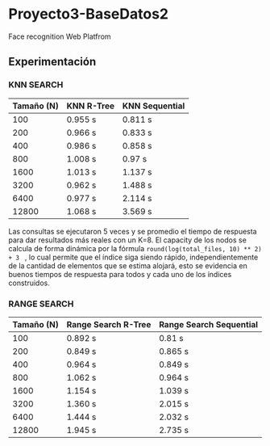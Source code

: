 # Proyecto3-BaseDatos2
Face recognition Web Platfrom


## Experimentación


### KNN SEARCH

| Tamaño (N)  | KNN R-Tree | KNN Sequential      |
| --- | ----------- |   ---    |
| 100 | 0.955 s | 0.811 s       |
| 200      | 0.966 s       |  0.833 s     |
| 400   | 0.986 s        |   0.858 s    |
| 800   | 1.008 s        | 0.97 s      |
| 1600   | 1.013 s        |  1.137 s    |
| 3200   | 0.962  s      |  1.488 s    |
| 6400   | 0.977 s        |  2.114 s     |
| 12800   | 1.068 s        |  3.569 s     |


Las consultas se ejecutaron 5 veces y se promedio el tiempo de respuesta para dar resultados más reales con un K=8. El capacity de los nodos se calcula de forma dinámica por la fórmula ```round(log(total_files, 10) ** 2) + 3 ``` , lo cual permite que el índice siga siendo rápido, independientemente de la cantidad de elementos que se estima alojará, esto se evidencia en buenos tiempos de respuesta para todos y cada uno de los índices construidos.



### RANGE SEARCH

| Tamaño (N)  | Range Search R-Tree | Range Search Sequential      |
| --- | ----------- |   ---    |
| 100 |  0.892 s| 0.81 s |
| 200      | 0.849 s|  0.865 s     |
| 400   |0.964 s |   0.849 s    |
| 800   | 1.062 s | 0.964 s      |
| 1600   |1.154 s |  1.039 s    |
| 3200   |1.360 s |  2.015 s    |
| 6400   | 1.444 s|  2.032 s     |
| 12800   |1.945 s|  2.735 s     |
